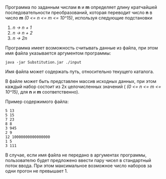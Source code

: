 Программа по заданным числам **n** и **m** определяет длину кратчайшей последовательности преобразований, которая переводит число **n** в число **m** *(0 <= n <= m <= 10^15)*, используя следующие подстановки
1) *n -> n + 1*
2) *n -> n + 2*
3) *n -> 2n*

Программа имеет возможность считывать данные из файла, при этом имя файла  указывается аргументом программы:

`java -jar Substitution.jar ./input`

Имя файла может содержать путь, относительно текущего каталога.

В файле может быть представлен массив исходных данных, при этом каждый
набор состоит из 2х целочисленных значений ( *(0 <= n <= m <= 10^15)*, для **n** и **m** соответственно).

Пример содержимого файла:
```
5 13
5 15
7 23
8 8
3 945
2 9
12 10000000000000000
1 5
3 111
```

В случае, если имя файла не передано в аргументах программы, 
пользователю будет предложено ввести пару чисел в стандартный поток
 ввода. При этом максимальное возможное  число наборов за одни прогон не превышает 1.

